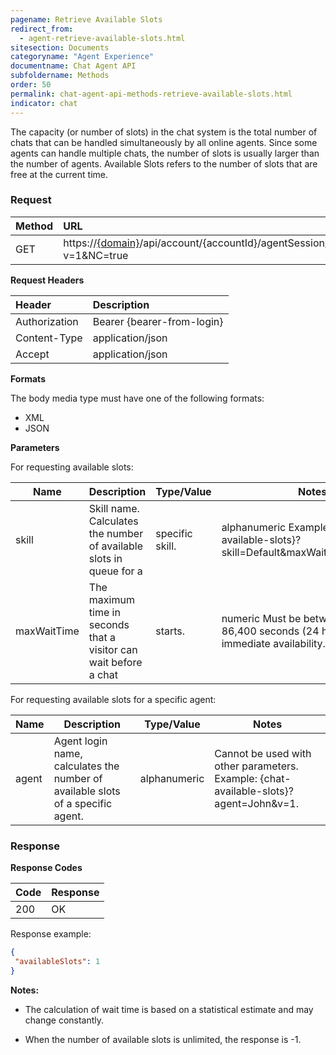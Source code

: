```yaml
---
pagename: Retrieve Available Slots
redirect_from:
  - agent-retrieve-available-slots.html
sitesection: Documents
categoryname: "Agent Experience"
documentname: Chat Agent API
subfoldername: Methods
order: 50
permalink: chat-agent-api-methods-retrieve-available-slots.html
indicator: chat
---
```


The capacity (or number of slots) in the chat system is the total number of chats that can be handled simultaneously by all online agents. Since some agents can handle multiple chats, the number of slots is usually larger than the number of agents. Available Slots refers to the number of slots that are free at the current time.

### Request

 |Method|  URL |
  |:---|  :--- |
 |GET| https://[{domain}](/agent-domain-domain-api.html)/api/account/{accountId}/agentSession/{agentSessionId}/chat/availableSlots?v=1&NC=true |

**Request Headers**

 |Header | Description|
 |:---|  :--- |
 |Authorization| Bearer {bearer-from-login} |
 |Content-Type|  application/json |
 |Accept|  application/json |

**Formats**

The body media type must have one of the following formats:

- XML
- JSON

**Parameters**

For requesting available slots:

 | Name        | Description                                                         | Type/Value      | Notes                                                                                      |
|-------------|---------------------------------------------------------------------|-----------------|--------------------------------------------------------------------------------------------|
| skill       | Skill name. Calculates the number of available slots in queue for a | specific skill. | alphanumeric Example: {chat-available-slots}?skill=Default&maxWaitTime=200&v=1.            |
| maxWaitTime | The maximum time in seconds that a visitor can wait before a chat   | starts.         | numeric Must be between 0 and 86,400 seconds (24 hours). Use 0 for immediate availability. |

For requesting available slots for a specific agent:

| Name  | Description | Type/Value|Notes|
|-------|-------------|--------------|-------|
| agent | Agent login name, calculates the number of available slots of a specific agent. | alphanumeric | Cannot be used with other parameters. Example: {chat-available-slots}?agent=John&v=1. |

### Response

**Response Codes**

 |Code  |Response|
 |:---|  :---|
 |200  |OK |

Response example:

```json
{
 "availableSlots": 1
}
```

**Notes:**

* The calculation of wait time is based on a statistical estimate and may change constantly.

* When the number of available slots is unlimited, the response is -1.
